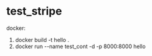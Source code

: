 # test_stripe

docker:

1. docker build -t hello .
2. docker run --name test_cont -d -p 8000:8000 hello